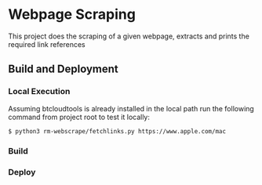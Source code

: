 # Webpage Scraping

This project does the scraping of a given webpage, extracts and prints the required link references

## Build and Deployment

### Local Execution
Assuming btcloudtools is already installed in the local path run the following command from project root to test it locally:
```sh
$ python3 rm-webscrape/fetchlinks.py https://www.apple.com/mac
```

### Build

### Deploy

